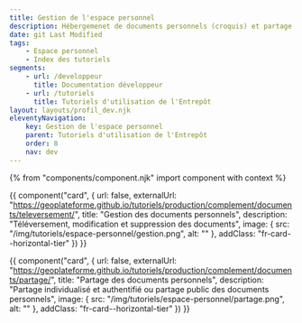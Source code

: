 ```yaml
---
title: Gestion de l'espace personnel
description: Hébergemenet de documents personnels (croquis) et partage
date: git Last Modified
tags:
    - Espace personnel
    - Index des tutoriels
segments:
    - url: /developpeur
      title: Documentation développeur
    - url: /tutoriels
      title: Tutoriels d'utilisation de l'Entrepôt
layout: layouts/profil_dev.njk
eleventyNavigation:
    key: Gestion de l'espace personnel
    parent: Tutoriels d'utilisation de l'Entrepôt
    order: 8
    nav: dev
---
```


{% from "components/component.njk" import component with context %}

<div class="fr-grid-row--gutters fr-mb-1w">

<div class="fr-col fr-col-md-12">

{{ component("card", {
    url: false,
    externalUrl: "https://geoplateforme.github.io/tutoriels/production/complement/documents/televersement/",
    title: "Gestion des documents personnels",
    description: "Téléversement, modification et suppression des documents",
    image: {
        src: "/img/tutoriels/espace-personnel/gestion.png",
        alt: ""
    },
    addClass: "fr-card--horizontal-tier"
}) }}

</div>

<div class="fr-col fr-col-md-12">

{{ component("card", {
    url: false,
    externalUrl: "https://geoplateforme.github.io/tutoriels/production/complement/documents/partage/",
    title: "Partage des documents personnels",
    description: "Partage individualisé et authentifié ou partage public des documents personnels",
    image: {
        src: "/img/tutoriels/espace-personnel/partage.png",
        alt: ""
    },
    addClass: "fr-card--horizontal-tier"
}) }}

</div>

</div>
